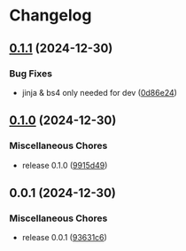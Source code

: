 # Changelog

## [0.1.1](https://github.com/karoo-ca/gocardless-events/compare/v0.1.0...v0.1.1) (2024-12-30)


### Bug Fixes

* jinja & bs4 only needed for dev ([0d86e24](https://github.com/karoo-ca/gocardless-events/commit/0d86e2429f00f70f0a4c5520e07efc88caaf9839))

## [0.1.0](https://github.com/karoo-ca/gocardless-events/compare/v0.0.1...v0.1.0) (2024-12-30)


### Miscellaneous Chores

* release 0.1.0 ([9915d49](https://github.com/karoo-ca/gocardless-events/commit/9915d4936f25edbe3a73503af69367e013d070ff))

## 0.0.1 (2024-12-30)


### Miscellaneous Chores

* release 0.0.1 ([93631c6](https://github.com/karoo-ca/gocardless-events/commit/93631c6708663fe2bd8653e040302b50d67a7a3d))
